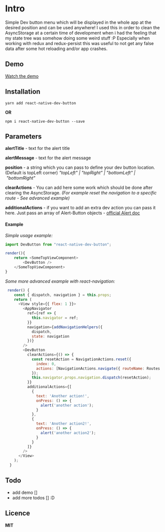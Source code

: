 # Intro

Simple Dev button menu which will be displayed in the whole app at the desired position and can be used anywhere! I used this in order to clean the AsyncStorage at a certain time of development when i had the feeling that my state tree was somehow doing some weird stuff :P Especially when working with redux and redux-persist this was useful to not get any false data after some hot reloading and/or app crashes.

## Demo

[Watch the demo](https://app.hyfy.io/v/abM8hUSQ6qn/)

## Installation

`yarn add react-native-dev-button`

**OR**

`npm i react-native-dev-button --save`

## Parameters

**alertTitle** - text for the alert title

**alertMessage** - text for the alert message

**position** - a string which you can pass to define your dev button location. (Default is topLeft corner) _"topLeft" | "topRight" | "bottomLeft" | "bottomRight"_

**clearActions** - You can add here some work which should be done after clearing the AsyncStorage. _(For example reset the navigation to a specific route - See advanced example)_

**additionalActions** - if you want to add an extra dev action you can pass it here. Just pass an array of Alert-Button objects - [official Alert doc](https://facebook.github.io/react-native/docs/alert.html)

#### Example

_Simple usage example:_

```js
import DevButton from "react-native-dev-button";

render(){
    return <SomeTopViewComponent>
        <DevButton />
    </SomeTopViewComponent>
}
```

_Some more advanced example with react-navigation:_

```js
 render() {
    const { dispatch, navigation } = this.props;
    return (
      <View style={{ flex: 1 }}>
        <AppNavigator
          ref={ref => {
            this.navigator = ref;
          }}
          navigation={addNavigationHelpers({
            dispatch,
            state: navigation
          })}
        />
        <DevButton
          clearActions={() => {
            const resetAction = NavigationActions.reset({
              index: 0,
              actions: [NavigationActions.navigate({ routeName: Routes.SplashScreen })]
            });
            this.navigator.props.navigation.dispatch(resetAction);
          }}
          additionalActions={[
            {
              text: 'Another action!',
              onPress: () => {
                alert('another action');
              }
            },
            {
              text: 'Another action2!',
              onPress: () => {
                alert('another action2');
              }
            }
          ]}
        />
      </View>
    );
  }
```

## Todo

* add demo []
* add more todos [] :D

## Licence

**MIT**
